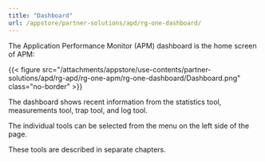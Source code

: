 ```yaml
---
title: "Dashboard"
url: /appstore/partner-solutions/apd/rg-one-dashboard/
---
```

The Application Performance Monitor (APM) dashboard is the home screen of APM:

{{< figure src="/attachments/appstore/use-contents/partner-solutions/apd/rg-apd/rg-one-apm/rg-one-dashboard/Dashboard.png" class="no-border" >}}

The dashboard shows recent information from the statistics tool, measurements tool, trap tool, and log tool.

The individual tools can be selected from the menu on the left side of the page.

These tools are described in separate chapters.
